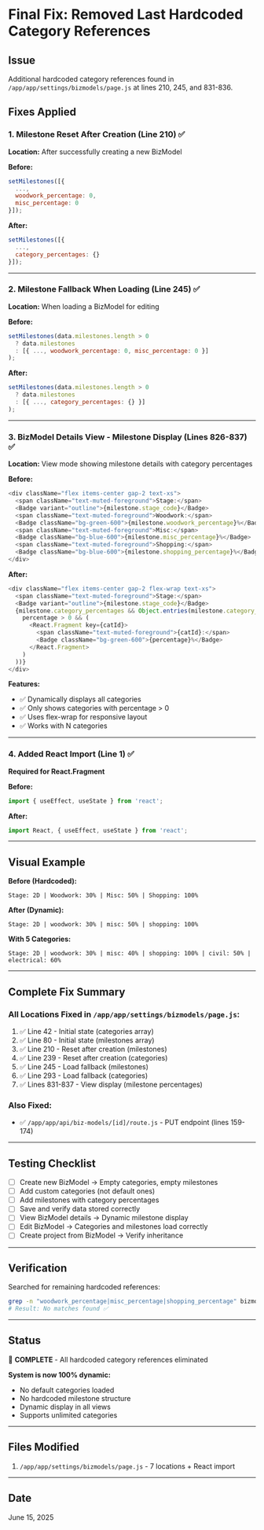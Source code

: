 # Final Fix: Removed Last Hardcoded Category References

## Issue
Additional hardcoded category references found in `/app/app/settings/bizmodels/page.js` at lines 210, 245, and 831-836.

## Fixes Applied

### 1. Milestone Reset After Creation (Line 210) ✅
**Location:** After successfully creating a new BizModel

**Before:**
```javascript
setMilestones([{ 
  ..., 
  woodwork_percentage: 0, 
  misc_percentage: 0 
}]);
```

**After:**
```javascript
setMilestones([{ 
  ..., 
  category_percentages: {} 
}]);
```

---

### 2. Milestone Fallback When Loading (Line 245) ✅
**Location:** When loading a BizModel for editing

**Before:**
```javascript
setMilestones(data.milestones.length > 0 
  ? data.milestones 
  : [{ ..., woodwork_percentage: 0, misc_percentage: 0 }]
);
```

**After:**
```javascript
setMilestones(data.milestones.length > 0 
  ? data.milestones 
  : [{ ..., category_percentages: {} }]
);
```

---

### 3. BizModel Details View - Milestone Display (Lines 826-837) ✅
**Location:** View mode showing milestone details with category percentages

**Before:**
```javascript
<div className="flex items-center gap-2 text-xs">
  <span className="text-muted-foreground">Stage:</span>
  <Badge variant="outline">{milestone.stage_code}</Badge>
  <span className="text-muted-foreground">Woodwork:</span>
  <Badge className="bg-green-600">{milestone.woodwork_percentage}%</Badge>
  <span className="text-muted-foreground">Misc:</span>
  <Badge className="bg-blue-600">{milestone.misc_percentage}%</Badge>
  <span className="text-muted-foreground">Shopping:</span>
  <Badge className="bg-blue-600">{milestone.shopping_percentage}%</Badge>
</div>
```

**After:**
```javascript
<div className="flex items-center gap-2 flex-wrap text-xs">
  <span className="text-muted-foreground">Stage:</span>
  <Badge variant="outline">{milestone.stage_code}</Badge>
  {milestone.category_percentages && Object.entries(milestone.category_percentages).map(([catId, percentage]) => (
    percentage > 0 && (
      <React.Fragment key={catId}>
        <span className="text-muted-foreground">{catId}:</span>
        <Badge className="bg-green-600">{percentage}%</Badge>
      </React.Fragment>
    )
  ))}
</div>
```

**Features:**
- ✅ Dynamically displays all categories
- ✅ Only shows categories with percentage > 0
- ✅ Uses flex-wrap for responsive layout
- ✅ Works with N categories

---

### 4. Added React Import (Line 1) ✅
**Required for React.Fragment**

**Before:**
```javascript
import { useEffect, useState } from 'react';
```

**After:**
```javascript
import React, { useEffect, useState } from 'react';
```

---

## Visual Example

**Before (Hardcoded):**
```
Stage: 2D | Woodwork: 30% | Misc: 50% | Shopping: 100%
```

**After (Dynamic):**
```
Stage: 2D | woodwork: 30% | misc: 50% | shopping: 100%
```

**With 5 Categories:**
```
Stage: 2D | woodwork: 30% | misc: 40% | shopping: 100% | civil: 50% | electrical: 60%
```

---

## Complete Fix Summary

### All Locations Fixed in `/app/app/settings/bizmodels/page.js`:
1. ✅ Line 42 - Initial state (categories array)
2. ✅ Line 80 - Initial state (milestones array) 
3. ✅ Line 210 - Reset after creation (milestones)
4. ✅ Line 239 - Reset after creation (categories)
5. ✅ Line 245 - Load fallback (milestones)
6. ✅ Line 293 - Load fallback (categories)
7. ✅ Lines 831-837 - View display (milestone percentages)

### Also Fixed:
- ✅ `/app/app/api/biz-models/[id]/route.js` - PUT endpoint (lines 159-174)

---

## Testing Checklist
- [ ] Create new BizModel → Empty categories, empty milestones
- [ ] Add custom categories (not default ones)
- [ ] Add milestones with category percentages
- [ ] Save and verify data stored correctly
- [ ] View BizModel details → Dynamic milestone display
- [ ] Edit BizModel → Categories and milestones load correctly
- [ ] Create project from BizModel → Verify inheritance

---

## Verification
Searched for remaining hardcoded references:
```bash
grep -n "woodwork_percentage|misc_percentage|shopping_percentage" bizmodels/page.js
# Result: No matches found ✅
```

---

## Status
🎉 **COMPLETE** - All hardcoded category references eliminated

**System is now 100% dynamic:**
- No default categories loaded
- No hardcoded milestone structure
- Dynamic display in all views
- Supports unlimited categories

---

## Files Modified
1. `/app/app/settings/bizmodels/page.js` - 7 locations + React import

---

## Date
June 15, 2025
